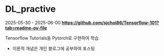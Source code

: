 # DL_practive

2025-05-30 - 2025-06-00
**https://github.com/sjchoi86/Tensorflow-101?tab=readme-ov-file**

Tensorflow Tutorials을 Pytorch로 구현하여 학습.
+ 이론적 개념은 개인 블로그에 공부하여 포스팅
